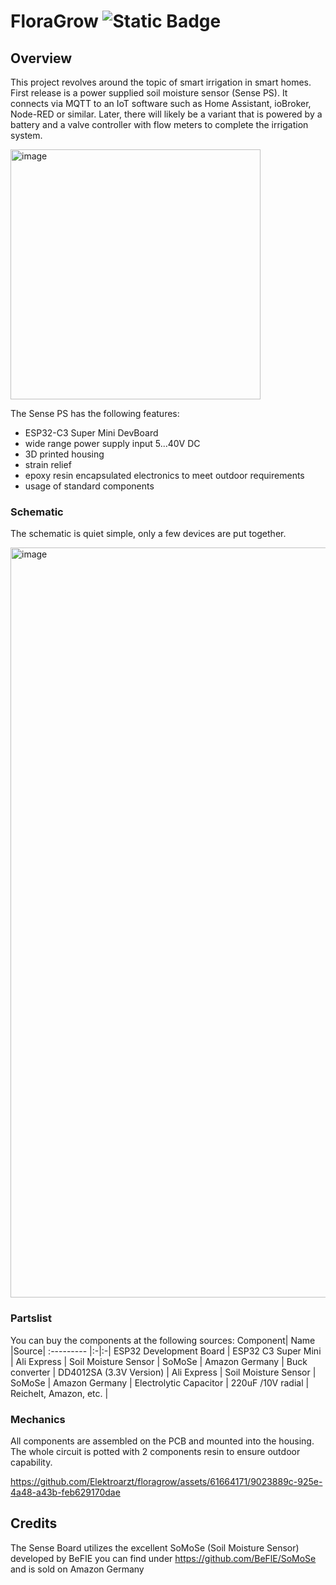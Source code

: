 # FloraGrow ![Static Badge](https://img.shields.io/badge/stability-beta-orange)

## Overview
This project revolves around the topic of smart irrigation in smart homes. First release is a power supplied soil moisture sensor (Sense PS). It connects via MQTT to an IoT software such as Home Assistant, ioBroker, Node-RED or similar. Later, there will likely be a variant that is powered by a battery and a valve controller with flow meters to complete the irrigation system.

<img width="400" alt="image" src="https://github.com/Elektroarzt/floragrow/assets/61664171/703e603e-a8ef-4864-9fb5-a0efed62c016">

The Sense PS has the following features:
- ESP32-C3 Super Mini DevBoard
- wide range power supply input 5...40V DC
- 3D printed housing
- strain relief
- epoxy resin encapsulated electronics to meet outdoor requirements
- usage of standard components

### Schematic
The schematic is quiet simple, only a few devices are put together.
 
<img width="1200" alt="image" src="https://github.com/Elektroarzt/floragrow/assets/61664171/1fc1ced2-c58f-468e-8b4b-dea82ee26cf0">

### Partslist
You can buy the components at the following sources:
 Component| Name |Source|
 :--------- |:-|:-|
 ESP32 Development Board | ESP32 C3 Super Mini | Ali Express |
 Soil Moisture Sensor | SoMoSe | Amazon Germany |
 Buck converter | DD4012SA (3.3V Version) | Ali Express |
 Soil Moisture Sensor | SoMoSe | Amazon Germany |
 Electrolytic Capacitor | 220uF /10V radial | Reichelt, Amazon, etc. |

### Mechanics
All components are assembled on the PCB and mounted into the housing. The whole circuit is potted with 2 components resin to ensure outdoor capability.

https://github.com/Elektroarzt/floragrow/assets/61664171/9023889c-925e-4a48-a43b-feb629170dae

## Credits
The Sense Board utilizes the excellent SoMoSe (Soil Moisture Sensor) developed by BeFIE you can find under
https://github.com/BeFlE/SoMoSe and is sold on Amazon Germany
